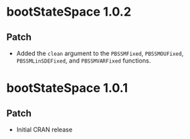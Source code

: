 # bootStateSpace 1.0.2

## Patch

* Added the `clean` argument to the `PBSSMFixed`, `PBSSMOUFixed`, `PBSSMLinSDEFixed`, and `PBSSMVARFixed` functions.

# bootStateSpace 1.0.1

## Patch

* Initial CRAN release
